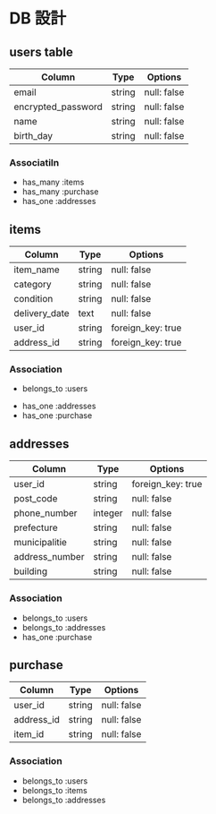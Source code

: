 # DB 設計

## users table

| Column             | Type                | Options                 |
|--------------------|---------------------|-------------------------|
| email              | string              | null: false             |
| encrypted_password | string              | null: false             |
| name               | string              | null: false             |
| birth_day          | string              | null: false             |

### Associatiln

* has_many :items
* has_many :purchase
* has_one  :addresses

## items

| Column             | Type                | Options                 |
|--------------------|---------------------|-------------------------|
| item_name          | string              | null: false             |
| category           | string              | null: false             |
| condition          | string              | null: false             |
| delivery_date      | text                | null: false             |
| user_id            | string              | foreign_key: true       |
| address_id         | string              | foreign_key: true       |

### Association

- belongs_to :users
* has_one    :addresses
* has_one    :purchase

## addresses

| Column             | Type                | Options                 |
|--------------------|---------------------|-------------------------|
| user_id            | string              | foreign_key: true       |
| post_code          | string              | null: false             |
| phone_number       | integer             | null: false             |
| prefecture         | string              | null: false             |
| municipalitie      | string              | null: false             |
| address_number     | string              | null: false             |
| building           | string              | null: false             |

### Association

* belongs_to :users
* belongs_to :addresses
* has_one    :purchase

## purchase

| Column             | Type                | Options                 |
|--------------------|---------------------|-------------------------|
| user_id            | string              | null: false             |
| address_id         | string              | null: false             |
| item_id            | string              | null: false             |

### Association

* belongs_to :users
* belongs_to :items
* belongs_to :addresses

